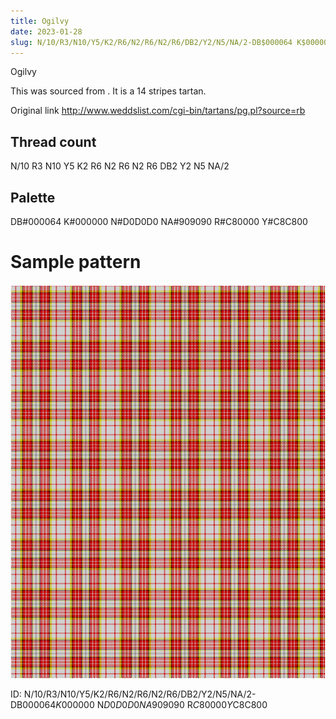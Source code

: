 ```yaml
---
title: Ogilvy
date: 2023-01-28
slug: N/10/R3/N10/Y5/K2/R6/N2/R6/N2/R6/DB2/Y2/N5/NA/2-DB$000064 K$000000 N$D0D0D0 NA$909090 R$C80000 Y$C8C800
---
```

Ogilvy

This was sourced from <no value>.  It is a 14 stripes tartan.

Original link http://www.weddslist.com/cgi-bin/tartans/pg.pl?source=rb

## Thread count
N/10 R3 N10 Y5 K2 R6 N2 R6 N2 R6 DB2 Y2 N5 NA/2

## Palette
DB#000064 K#000000 N#D0D0D0 NA#909090 R#C80000 Y#C8C800

# Sample pattern

![Tartan detail](tartan.png "N/10 R3 N10 Y5 K2 R6 N2 R6 N2 R6 DB2 Y2 N5 NA/2 tartan")

ID: N/10/R3/N10/Y5/K2/R6/N2/R6/N2/R6/DB2/Y2/N5/NA/2-DB$000064 K$000000 N$D0D0D0 NA$909090 R$C80000 Y$C8C800